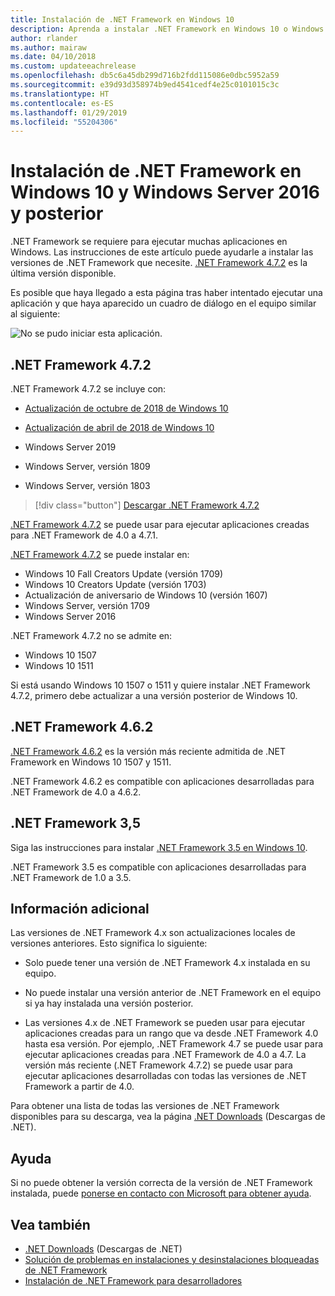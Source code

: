 ```yaml
---
title: Instalación de .NET Framework en Windows 10
description: Aprenda a instalar .NET Framework en Windows 10 o Windows Server 2016.
author: rlander
ms.author: mairaw
ms.date: 04/10/2018
ms.custom: updateeachrelease
ms.openlocfilehash: db5c6a45db299d716b2fdd115086e0dbc5952a59
ms.sourcegitcommit: e39d93d358974b9ed4541cedf4e25c0101015c3c
ms.translationtype: HT
ms.contentlocale: es-ES
ms.lasthandoff: 01/29/2019
ms.locfileid: "55204306"
---
```

# <a name="install-the-net-framework-on-windows-10-and-windows-server-2016-and-later"></a>Instalación de .NET Framework en Windows 10 y Windows Server 2016 y posterior

.NET Framework se requiere para ejecutar muchas aplicaciones en Windows. Las instrucciones de este artículo puede ayudarle a instalar las versiones de .NET Framework que necesite. [.NET Framework 4.7.2](https://dotnet.microsoft.com/download/dotnet-framework-runtime/net472) es la última versión disponible.

Es posible que haya llegado a esta página tras haber intentado ejecutar una aplicación y que haya aparecido un cuadro de diálogo en el equipo similar al siguiente:

![No se pudo iniciar esta aplicación.](./media/this-application-could-not-be-started.png)

## <a name="net-framework-472"></a>.NET Framework 4.7.2

.NET Framework 4.7.2 se incluye con:

* [Actualización de octubre de 2018 de Windows 10](https://support.microsoft.com/help/4028685/windows-10-get-the-update)

* [Actualización de abril de 2018 de Windows 10](https://www.microsoft.com/software-download/windows10)

* Windows Server 2019

* Windows Server, versión 1809

* Windows Server, versión 1803

> [!div class="button"]
> [Descargar .NET Framework 4.7.2](https://dotnet.microsoft.com/download/dotnet-framework-runtime/net472)

[.NET Framework 4.7.2](https://dotnet.microsoft.com/download/dotnet-framework-runtime/net472) se puede usar para ejecutar aplicaciones creadas para .NET Framework de 4.0 a 4.7.1.

[.NET Framework 4.7.2](https://dotnet.microsoft.com/download/dotnet-framework-runtime/net472) se puede instalar en:

* Windows 10 Fall Creators Update (versión 1709)
* Windows 10 Creators Update (versión 1703)
* Actualización de aniversario de Windows 10 (versión 1607)
* Windows Server, versión 1709
* Windows Server 2016

.NET Framework 4.7.2 no se admite en:

* Windows 10 1507
* Windows 10 1511

Si está usando Windows 10 1507 o 1511 y quiere instalar .NET Framework 4.7.2, primero debe actualizar a una versión posterior de Windows 10.

## <a name="net-framework-462"></a>.NET Framework 4.6.2

[.NET Framework 4.6.2](https://www.microsoft.com/en-us/download/details.aspx?id=53345) es la versión más reciente admitida de .NET Framework en Windows 10 1507 y 1511.

.NET Framework 4.6.2 es compatible con aplicaciones desarrolladas para .NET Framework de 4.0 a 4.6.2.

## <a name="net-framework-35"></a>.NET Framework 3,5

Siga las instrucciones para instalar [.NET Framework 3.5 en Windows 10](dotnet-35-windows-10.md).

.NET Framework 3.5 es compatible con aplicaciones desarrolladas para .NET Framework de 1.0 a 3.5.

## <a name="additional-information"></a>Información adicional

Las versiones de .NET Framework 4.x son actualizaciones locales de versiones anteriores. Esto significa lo siguiente:

- Solo puede tener una versión de .NET Framework 4.x instalada en su equipo.

- No puede instalar una versión anterior de .NET Framework en el equipo si ya hay instalada una versión posterior.

- Las versiones 4.x de .NET Framework se pueden usar para ejecutar aplicaciones creadas para un rango que va desde .NET Framework 4.0 hasta esa versión. Por ejemplo, .NET Framework 4.7 se puede usar para ejecutar aplicaciones creadas para .NET Framework de 4.0 a 4.7. La versión más reciente (.NET Framework 4.7.2) se puede usar para ejecutar aplicaciones desarrolladas con todas las versiones de .NET Framework a partir de 4.0.

Para obtener una lista de todas las versiones de .NET Framework disponibles para su descarga, vea la página [.NET Downloads](https://www.microsoft.com/net/download?utm_source=ms-docs&utm_medium=referral) (Descargas de .NET).

## <a name="help"></a>Ayuda

Si no puede obtener la versión correcta de la versión de .NET Framework instalada, puede [ponerse en contacto con Microsoft para obtener ayuda](mailto:dotnet-install-help@service.microsoft.com?subject=Install-Help).

## <a name="see-also"></a>Vea también

- [.NET Downloads](https://www.microsoft.com/net/download?utm_source=ms-docs&utm_medium=referral) (Descargas de .NET)
- [Solución de problemas en instalaciones y desinstalaciones bloqueadas de .NET Framework](troubleshoot-blocked-installations-and-uninstallations.md)
- [Instalación de .NET Framework para desarrolladores](guide-for-developers.md)
